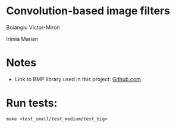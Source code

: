 # Convolution-based image filters

Boiangiu Victor-Miron

Irimia Marian

# Notes

- Link to BMP library used in this project: [Github.com](https://github.com/mattflow/cbmp)

# Run tests:

``` make <test_small/test_medium/test_big> ```